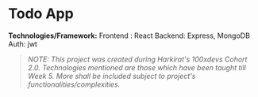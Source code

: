 # Todo App

**Technologies/Framework:**
Frontend : React
Backend: Express, MongoDB
Auth: jwt

> *NOTE: This project was created during Harkirat's 100xdevs Cohort 2.0. Technologies mentioned are those which have been taught till Week 5. More shall be included subject to project's functionalities/complexities.*